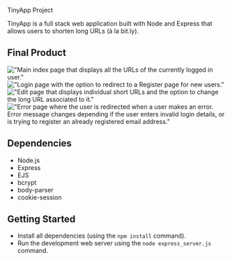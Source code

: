  TinyApp Project

TinyApp is a full stack web application built with Node and Express that allows users to shorten long URLs (à la bit.ly).

## Final Product

!["Main index page that displays all the URLs of the currently logged in user."](https://github.com/adrian-faustino/tinyApp_2/blob/master/docs/tinyApp_screenshots/index_page.jpg.png?raw=true)
!["Login page with the option to redirect to a Register page for new users."](https://github.com/adrian-faustino/tinyApp_2/blob/master/docs/tinyApp_screenshots/login_page.jpg.png?raw=true)
!["Edit page that displays individual short URLs and the option to change the long URL associated to it."](https://github.com/adrian-faustino/tinyApp_2/blob/master/docs/tinyApp_screenshots/edit_page.jpg.png?raw=true)
!["Error page where the user is redirected when a user makes an error. Error message changes depending if the user enters invalid login details, or is trying to register an already registered email address."](https://github.com/adrian-faustino/tinyApp_2/blob/master/docs/tinyApp_screenshots/error_screen.jpg.png?raw=true)

## Dependencies

- Node.js
- Express
- EJS
- bcrypt
- body-parser
- cookie-session

## Getting Started

- Install all dependencies (using the `npm install` command).
- Run the development web server using the `node express_server.js` command.